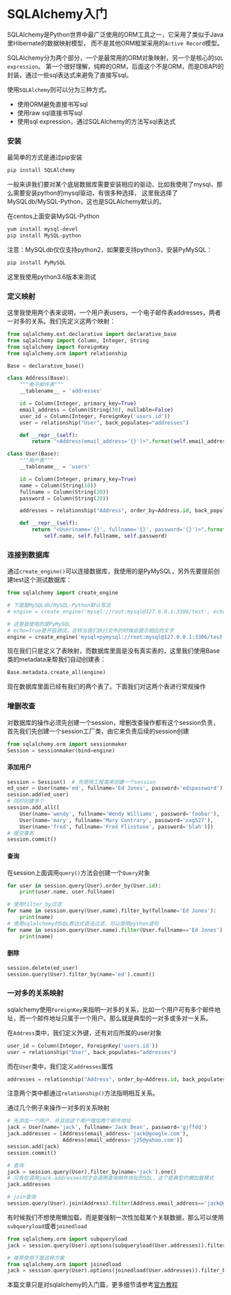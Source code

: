 # SQLAlchemy入门

SQLAlchemy是Python世界中最广泛使用的ORM工具之一，它采用了类似于Java里Hibernate的数据映射模型，
而不是其他ORM框架采用的`Active Record`模型。

SQLAlchemy分为两个部分，一个是最常用的ORM对象映射，另一个是核心的`SQL expression`。
第一个很好理解，纯粹的ORM，后面这个不是ORM，而是DBAPI的封装，通过一些sql表达式来避免了直接写sql。

使用`SQLAlchemy`则可以分为三种方式。

* 使用ORM避免直接书写sql
* 使用raw sql直接书写sql
* 使用sql expression，通过SQLAlchemy的方法写sql表达式

### 安装
最简单的方式是通过pip安装
```bash
pip install SQLAlchemy
```

一般来讲我们要对某个底层数据库需要安装相应的驱动，比如我使用了mysql，那么需要安装python的mysql驱动，有很多种选择，
这里我选择了MySQLdb/MySQL-Python，这也是SQLAlchemy默认的。

在centos上面安装MySQL-Python
```bash
yum install mysql-devel
pip install MySQL-python
```

注意：MySQLdb仅仅支持python2，如果要支持python3，安装PyMySQL：
```bash
pip install PyMySQL
```

这里我使用python3.6版本来测试

### 定义映射
这里我使用两个表来说明，一个用户表users，一个电子邮件表addresses，两者一对多的关系。我们先定义这两个映射：
```python
from sqlalchemy.ext.declarative import declarative_base
from sqlalchemy import Column, Integer, String
from sqlalchemy import ForeignKey
from sqlalchemy.orm import relationship

Base = declarative_base()

class Address(Base):
    """电子邮件表"""
    __tablename__ = 'addresses'

    id = Column(Integer, primary_key=True)
    email_address = Column(String(30), nullable=False)
    user_id = Column(Integer, ForeignKey('users.id'))
    user = relationship("User", back_populates="addresses")

    def __repr__(self):
        return "<Address(email_address='{}')>".format(self.email_address)

class User(Base):
    """用户表"""
    __tablename__ = 'users'

    id = Column(Integer, primary_key=True)
    name = Column(String(10))
    fullname = Column(String(20))
    password = Column(String(20))

    addresses = relationship("Address", order_by=Address.id, back_populates="user")

    def __repr__(self):
        return "<User(name='{}', fullname='{}', password='{}')>".format(
            self.name, self.fullname, self.password)


```

### 连接到数据库
通过`create_engine()`可以连接数据库，我使用的是PyMySQL，另外先要提前创建test这个测试数据库：
```python
from sqlalchemy import create_engine

# 下面是MySQLdb/MySQL-Python默认写法
# engine = create_engine('mysql://root:mysql@127.0.0.1:3306/test', echo=True)

# 这里我使用的是PyMySQL
# echo=True是开启调试，这样当我们执行文件的时候会提示相应的文字
engine = create_engine('mysql+pymysql://root:mysql@127.0.0.1:3306/test', echo=True)
```
现在我们只是定义了表映射，而数据库里面是没有真实表的，这里我们使用Base类的metadata来帮我们自动创建表：
```python
Base.metadata.create_all(engine)
```
现在数据库里面已经有我们的两个表了。下面我们对这两个表进行常规操作

### 增删改查
对数据库的操作必须先创建一个session，增删改查操作都有这个session负责，首先我们先创建一个session工厂类，由它来负责后续的session创建
```python
from sqlalchemy.orm import sessionmaker
Session = sessionmaker(bind=engine)
```

#### 添加用户
```python
session = Session()  # 先使用工程类来创建一个session
ed_user = User(name='ed', fullname='Ed Jones', password='edspassword')
session.add(ed_user)
# 同时创建多个
session.add_all([
    User(name='wendy', fullname='Wendy Williams', password='foobar'),
    User(name='mary', fullname='Mary Contrary', password='xxg527'),
    User(name='fred', fullname='Fred Flinstone', password='blah')])
# 提交事务
session.commit()
```

#### 查询
在session上面调用`query()`方法会创建一个`Query`对象
```python
for user in session.query(User).order_by(User.id):
    print(user.name, user.fullname)

# 使用filter_by过滤
for name in session.query(User.name).filter_by(fullname='Ed Jones'):
    print(name)
# 使用sqlalchemy的SQL表达式语法过滤，可以使用python语句
for name in session.query(User.name).filter(User.fullname=='Ed Jones'):
    print(name)

```

#### 删除
```python
session.delete(ed_user)
session.query(User).filter_by(name='ed').count()
```

### 一对多的关系映射
sqlalchemy使用`ForeignKey`来指明一对多的关系，比如一个用户可有多个邮件地址，而一个邮件地址只属于一个用户。那么就是典型的一对多或多对一关系。

在`Address`类中，我们定义外键，还有对应所属的user对象
```python
user_id = Column(Integer, ForeignKey('users.id'))
user = relationship("User", back_populates="addresses")
```
而在`User`类中，我们定义`addresses`属性
```python
addresses = relationship("Address", order_by=Address.id, back_populates="user")
```

注意两个类中都通过`relationship()`方法指明相互关系。

通过几个例子来操作一对多的关系映射
```python
# 先添加一个用户，并且给这个用户增加两个邮件地址
jack = User(name='jack', fullname='Jack Bean', password='gjffdd')
jack.addresses = [Address(email_address='jack@google.com'),
                  Address(email_address='j25@yahoo.com')]
session.add(jack)
session.commit()

# 查询
jack = session.query(User).filter_by(name='jack').one()
# 只有在调用jack.addresses时才会调用查询邮件地址的SQL，这个是典型的懒加载模式
jack.addresses

# join查询
session.query(User).join(Address).filter(Address.email_address=='jack@google.com').all()
```

有时候我们不想使用懒加载，而是要强制一次性加载某个关联数据，那么可以使用`subqueryload`或者`joinedload`
```python
from sqlalchemy.orm import subqueryload
jack = session.query(User).options(subqueryload(User.addresses)).filter_by(name='jack').one()

# 推荐使用下面这种方案
from sqlalchemy.orm import joinedload
jack = session.query(User).options(joinedload(User.addresses)).filter_by(name='jack').one()
```

本篇文章只是对sqlalchemy的入门篇，更多细节请参考[官方教程](http://docs.sqlalchemy.org/en/rel_1_0/orm/tutorial.html)

